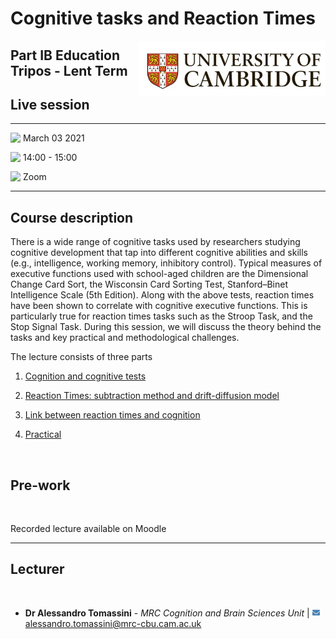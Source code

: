 Cognitive tasks and Reaction Times
================

<img src="https://github.com/ale-tom/Open_Science_Course-MPhil_BTN/blob/main/Pictures/logo_uni.jpg" align="right" width = "300"   class="logo"/>

## Part IB Education Tripos - Lent Term

## Live session

------------------------------------------------------------------------

<img src="https://img.icons8.com/ios/250/000000/calendar.png" align="left" width = "20"   class="logo"/>

March 03 2021

<img src="https://img.icons8.com/ios/250/000000/clock.png" align="left" width = "20"   class="logo"/>

14:00 - 15:00

<img src="https://img.icons8.com/ios/250/000000/marker.png" align="left" width = "20"   class="logo"/>

Zoom

------------------------------------------------------------------------

## Course description

There is a wide range of cognitive tasks used by researchers studying
cognitive development that tap into different cognitive abilities and
skills (e.g., intelligence, working memory, inhibitory control). Typical
measures of executive functions used with school-aged children are the
Dimensional Change Card Sort, the Wisconsin Card Sorting Test,
Stanford–Binet Intelligence Scale (5th Edition). Along with the above
tests, reaction times have been shown to correlate with cognitive
executive functions. This is particularly true for reaction times tasks
such as the Stroop Task, and the Stop Signal Task. During this session,
we will discuss the theory behind the tasks and key practical and
methodological challenges.

The lecture consists of three parts

1.  [Cognition and cognitive
    tests](https://ale-tom.github.io/Lecture_Cognitive_tasks_and_Reaction_Times/Part1_Cognition_slides.html)

2.  [Reaction Times: subtraction method and drift-diffusion
    model](https://ale-tom.github.io/Lecture_Cognitive_tasks_and_Reaction_Times/Part2_RT_slides.html)

3.  [Link between reaction times and
    cognition](https://ale-tom.github.io/Lecture_Cognitive_tasks_and_Reaction_Times/Part3_RT_cog_slides.html)

4.  [Practical](https://ale-tom.github.io/Lecture_Cognitive_tasks_and_Reaction_Times/Cognitive_tasks_-_RT_tutorial.html)

 

## Pre-work

 

Recorded lecture available on Moodle  

------------------------------------------------------------------------

## Lecturer

 

-   **Dr Alessandro Tomassini** - *MRC Cognition and Brain Sciences
    Unit* \|
    <svg style="height:12;fill:steelblue;" viewBox="0 0 512 512"><path d="M502.3 190.8c3.9-3.1 9.7-.2 9.7 4.7V400c0 26.5-21.5 48-48 48H48c-26.5 0-48-21.5-48-48V195.6c0-5 5.7-7.8 9.7-4.7 22.4 17.4 52.1 39.5 154.1 113.6 21.1 15.4 56.7 47.8 92.2 47.6 35.7.3 72-32.8 92.3-47.6 102-74.1 131.6-96.3 154-113.7zM256 320c23.2.4 56.6-29.2 73.4-41.4 132.7-96.3 142.8-104.7 173.4-128.7 5.8-4.5 9.2-11.5 9.2-18.9v-19c0-26.5-21.5-48-48-48H48C21.5 64 0 85.5 0 112v19c0 7.4 3.4 14.3 9.2 18.9 30.6 23.9 40.7 32.4 173.4 128.7 16.8 12.2 50.2 41.8 73.4 41.4z"/></svg>
    <alessandro.tomassini@mrc-cbu.cam.ac.uk>

 

 
